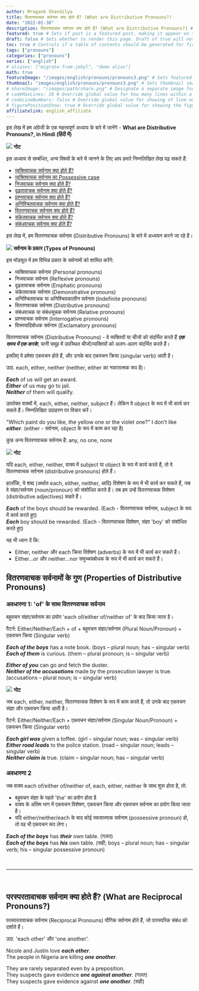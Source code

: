 ```yaml
---
author: Mragank Shandilya
title: वितरणवाचक सर्वनाम क्या होते हैं? (What are Distributive Pronouns?) 
date: "2022-01-30"
description: वितरणवाचक सर्वनाम क्या होते हैं? (What are Distributive Pronouns?) # Description used for search engine.
featured: true # Sets if post is a featured post, making it appear on the sidebar. A featured post won't be listed on the sidebar if it's the current page
draft: false # Sets whether to render this page. Draft of true will not be rendered.
toc: true # Controls if a table of contents should be generated for first-level links automatically.
tags: ["pronouns"]
categories: ["pronouns"]
series: ["english"]
# aliases: ["migrate-from-jekyl", "demo alias"]
math: true
featureImage: "/images/english/pronouns/pronouns3.png" # Sets featured image on blog post.
thumbnail: "images/english/pronouns/pronouns3.png" # Sets thumbnail image appearing inside card on homepage. I will keep it the same as featureImage.
# shareImage: "/images/path/share.png" # Designate a separate image for social media sharing.
# codeMaxLines: 10 # Override global value for how many lines within a code block before auto-collapsing.
# codeLineNumbers: false # Override global value for showing of line numbers within code block.
# figurePositionShow: true # Override global value for showing the figure label.
affiliatelink: english_affiliate
---
```


इस लेख में हम अंग्रेजी के एक महत्त्वपूर्ण अध्याय के बारे में जानेंगे - <strong>What are Distributive Pronouns?, in Hindi (हिंदी में)</strong>

<div class="toc-mak">
  <img src="../../../images/pencil.png">
  <b>नोट</b><br>

इस अध्याय से सम्बंधित, अन्य विषयों के बारे में जानने के लिए आप हमारे निम्नलिखित लेख पढ़ सकते हैं: 

* <a href="../what-are-personal-pronouns" title="Pronouns" class="mak-link">व्यक्तिवाचक सर्वनाम क्या होते हैं?</a> 
* <a href="../possessive-case-of-personal-pronoun" title="Pronouns" class="mak-link">व्यक्तिवाचक सर्वनाम का Possessive case</a> 
* <a href="../what-are-reflexive-pronouns" title="Pronouns" class="mak-link">निजवाचक सर्वनाम क्या होते हैं?</a> 
* <a href="../what-are-emphatic-pronouns" title="Pronouns" class="mak-link">दृढ़तावाचक सर्वनाम क्या होते हैं?</a> 
* <a href="../what-are-interrogative-pronouns" title="Pronouns" class="mak-link">प्रश्नवाचक सर्वनाम क्या होते हैं?</a> 
* <a href="../what-are-indefinite-pronouns" title="Pronouns" class="mak-link">अनिश्चितवाचक सर्वनाम क्या होते हैं?</a> 
* <a href="../what-are-distributive-pronouns" title="Pronouns" class="mak-link">वितरणवाचक सर्वनाम क्या होते हैं?</a> 
* <a href="../what-are-demonstrative-pronouns" title="Pronouns" class="mak-link">संकेतवाचक सर्वनाम क्या होते हैं?</a> 
* <a href="../what-are-relative-pronouns" title="Pronouns" class="mak-link">संबंधवाचक सर्वनाम क्या होते हैं?</a> 
</div>

इस लेख में, हम वितरणवाचक सर्वनाम (Distributive Pronouns) के बारे में अध्ययन करने जा रहे हैं।

<div class="toc-mak">
  <img src="../../../images/pencil.png">
  <b>सर्वनाम के प्रकार (Types of Pronouns)</b><br>

इस मॉड्यूल में हम विभिन्न प्रकार के सर्वनामों को शामिल करेंगे:

* व्यक्तिवाचक सर्वनाम (Personal pronouns)
* निजवाचक सर्वनाम (Reflexive pronouns)
* दृढ़तावाचक सर्वनाम (Emphatic pronouns)
* संकेतवाचक सर्वनाम (Demonstrative pronouns)
* अनिश्चितवाचक या अनिश्चितकालीन सर्वनाम (Indefinite pronouns)
* वितरणवाचक सर्वनाम (Distributive pronouns)
* संबंधवाचक या संबंधसूचक सर्वनाम (Relative pronouns)
* प्रश्नवाचक सर्वनाम (Interrogative pronouns)
* विस्मयादिबोधक सर्वनाम (Exclamatory pronouns)
</div>


वितरणवाचक सर्वनाम (Distributive Pronouns) - वे व्यक्तियों या चीजों को संदर्भित करते हैं ***एक समय में एक करके***, यानी समूह में उपस्थित चीजों/व्यक्तियों को अलग-अलग संदर्भित करते हैं।

इसलिए वे हमेशा एकवचन होते हैं, और उनके बाद एकवचन क्रिया (singular verb) आती है।

उदा. each, either, neither (neither, either का नकारात्मक रूप है)।

***Each*** of us will get an award. <br>
***Either*** of us may go to jail. <br>
***Neither*** of them will qualify.

उपरोक्त वाक्यों में, each, either, neither, subject हैं। लेकिन वे object के रूप में भी कार्य कर सकते हैं। निम्नलिखित उदाहरण पर विचार करें।

"Which paint do you like, the yellow one or the violet one?" I don’t like ***either***. (either - सर्वनाम, object के रूप में काम कर रहा है)

कुछ अन्य वितरणवाचक सर्वनाम हैं: any, no one, none

<div class="toc-mak">
  <img src="../../../images/pencil.png">
  <b>नोट</b><br>

यदि each, either, neither, वाक्य में subject या object के रूप में कार्य करते हैं, तो वे वितरणवाचक सर्वनाम (distributive pronouns) होते हैं।

हालाँकि, ये शब्द (अर्थात each, either, neither, आदि) विशेषण के रूप में भी कार्य कर सकते हैं, जब वे संज्ञा/सर्वनाम (noun/pronoun) को संशोधित करते हैं। तब हम उन्हें वितरणवाचक विशेषण (distributive adjectives) कहते हैं।

***Each*** of the boys should be rewarded. (Each - वितरणवाचक सर्वनाम, subject के रूप में कार्य करते हुए) <br>
***Each*** boy should be rewarded. (Each - वितरणवाचक विशेषण, संज्ञा 'boy' को संशोधित करते हुए) 

यह भी ध्यान दें कि:

* Either, neither और each क्रिया विशेषण (adverbs) के रूप में भी कार्य कर सकते हैं।
* Either…or और neither…nor समुच्चयबोधक के रूप में भी कार्य कर सकते हैं। 
</div>


## वितरणवाचक सर्वनामों के गुण (Properties of Distributive Pronouns)

### अवधारणा 1: 'of' के साथ वितरणवाचक सर्वनाम

बहुवचन संज्ञा/सर्वनाम का प्रयोग 'each of/either of/neither of' के बाद किया जाता है।

पैटर्न: Either/Neither/Each + of + बहुवचन संज्ञा/सर्वनाम (Plural Noun/Pronoun) + एकवचन क्रिया (Singular verb)

***Each of the boys*** has a note book. (boys – plural noun; has – singular verb) <br>
***Each of them*** is curious. (them – plural pronoun; is – singular verb) 

***Either of you*** can go and fetch the duster. <br>
***Neither of the accusations*** made by the prosecution lawyer is true. (accusations – plural noun; is – singular verb)

<div class="toc-mak">
  <img src="../../../images/pencil.png">
  <b>नोट</b><br>

जब each, either, neither, वितरणवाचक विशेषण के रूप में काम करते हैं, तो उनके बाद एकवचन संज्ञा और एकवचन क्रिया आती है।

पैटर्न: Either/Neither/Each + एकवचन संज्ञा/सर्वनाम (Singular Noun/Pronoun) + एकवचन क्रिया (Singular verb)

***Each girl was*** given a toffee. (girl – singular noun; was – singular verb) <br>
***Either road leads*** to the police station. (road – singular noun; leads – singular verb)<br>
***Neither claim is*** true. (claim – singular noun; has – singular verb)
</div>

### अवधारणा 2

जब वाक्य each of/either of/neither of, each, either, neither के साथ शुरू होता है, तो: <br>
* बहुवचन संज्ञा के पहले 'the' का प्रयोग होता है
* वाक्य के अंतिम भाग में एकवचन विशेषण, एकवचन क्रिया और एकवचन सर्वनाम का प्रयोग किया जाता है।
* यदि either/neither/each के बाद कोई स्वत्वात्माक सर्वनाम (possessive pronoun) हो, तो वह भी एकवचन रूप लेगा।

***Each of the boys*** has ***<span class="mak-text-color-incorrect">their</span>*** own table. (गलत) <br>
***Each of the boys*** has ***<span class="mak-text-color">his</span>*** own table. (सही; boys – plural noun; has – singular verb; his – singular possessive pronoun) 

<br><hr><br>

## परस्परतावाचक सर्वनाम क्या होते हैं? (What are Reciprocal Pronouns?)

परस्परतावाचक सर्वनाम (Reciprocal Pronouns) यौगिक सर्वनाम होते हैं, जो पारस्परिक संबंध को दर्शाते हैं।

उदा. 'each other' और 'one another’. 

Nicole and Justin love ***each other***. <br>
The people in Nigeria are killing ***one another***.

They are rarely separated even by a preposition. <br>
They suspects gave evidence ***<span class="mak-text-color-incorrect">one against another</span>***. (गलत) <br>
They suspects gave evidence against ***<span class="mak-text-color">one another</span>***. (सही)
